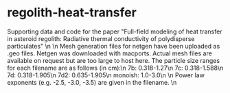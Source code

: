 # regolith-heat-transfer
Supporting data and code for the paper "Full-field modeling of heat transfer in asteroid regolith: Radiative thermal conductivity of polydisperse particulates"
\n
\n
Mesh generation files for netgen have been uploaded as .geo files. Netgen was downloaded with macports. Actual mesh files are available on request but are too large to host here. 
The particle size ranges for each filename are as follows (in cm):\n
7b: 0.318-1.27\n
7c: 0.318-1.588\n
7d: 0.318-1.905\n
7d2: 0.635-1.905\n
monoish: 1.0-3.0\n
\n
Power law exponents (e.g. -2.5, -3.0, -3.5) are given in the filename. \n
